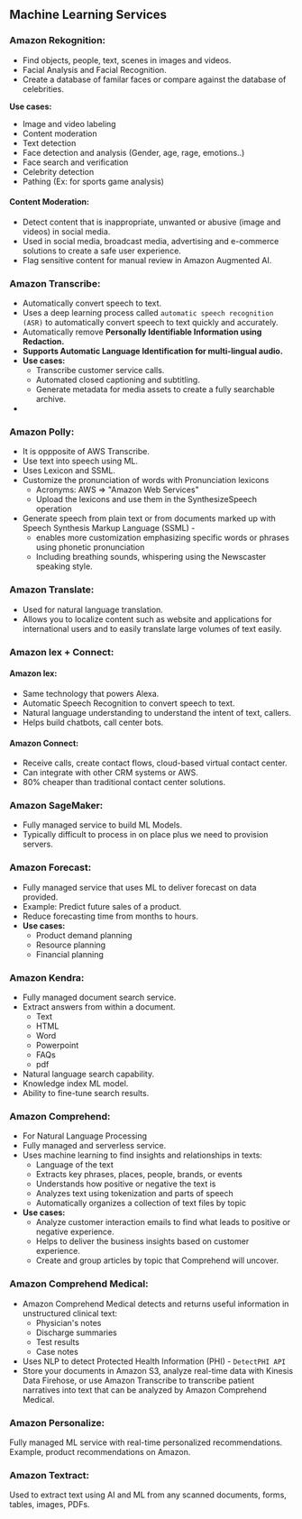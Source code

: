## Machine Learning Services

### Amazon Rekognition:

- Find objects, people, text, scenes in images and videos.
- Facial Analysis and Facial Recognition.
- Create a database of familar faces or compare against the database of celebrities.

**Use cases:**
- Image and video labeling
- Content moderation
- Text detection
- Face detection and analysis (Gender, age, rage, emotions..)
- Face search and verification
- Celebrity detection
- Pathing (Ex: for sports game analysis)

#### Content Moderation:

- Detect content that is inappropriate, unwanted or abusive (image and videos) in social media.
- Used in social media, broadcast media, advertising and e-commerce solutions to create a safe user experience.
- Flag sensitive content for manual review in Amazon Augmented AI.

### Amazon Transcribe:

- Automatically convert speech to text.
- Uses a deep learning process called `automatic speech recognition (ASR)` to automatically convert speech to text quickly
  and accurately.
- Automatically remove **Personally Identifiable Information using Redaction.**
- **Supports Automatic Language Identification for multi-lingual audio.**
- **Use cases:**
  - Transcribe customer service calls.
  - Automated closed captioning and subtitling.
  - Generate metadata for media assets to create a fully searchable archive.
- 

### Amazon Polly:

- It is oppposite of AWS Transcribe.
- Use text into speech using ML.
- Uses Lexicon and SSML.
- Customize the pronunciation of words with Pronunciation lexicons
  - Acronyms: AWS => "Amazon Web Services"
  - Upload the lexicons and use them in the SynthesizeSpeech operation
- Generate speech from plain text or from documents marked up with Speech Synthesis Markup Language (SSML) - 
  - enables more customization emphasizing specific words or phrases using phonetic pronunciation
  - Including breathing sounds, whispering using the Newscaster speaking style.

### Amazon Translate:

- Used for natural language translation.
- Allows you to localize content such as website and applications for international users and to easily translate large
  volumes of text easily.

### Amazon lex + Connect:

#### Amazon lex:

- Same technology that powers Alexa.
- Automatic Speech Recognition to convert speech to text.
- Natural language understanding to understand the intent of text, callers.
- Helps build chatbots, call center bots.

#### Amazon Connect:

- Receive calls, create contact flows, cloud-based virtual contact center.
- Can integrate with other CRM systems or AWS.
- 80% cheaper than traditional contact center solutions.

### Amazon SageMaker:

- Fully managed service to build ML Models.
- Typically difficult to process in on place plus we need to provision servers.

### Amazon Forecast:

- Fully managed service that uses ML to deliver forecast on data provided.
- Example: Predict future sales of a product.
- Reduce forecasting time from months to hours.
- **Use cases:**
  - Product demand planning
  - Resource planning
  - Financial planning

### Amazon Kendra:

- Fully managed document search service. 
- Extract answers from within a document.
  - Text
  - HTML
  - Word
  - Powerpoint
  - FAQs
  - pdf
- Natural language search capability.
- Knowledge index ML model.
- Ability to fine-tune search results.

### Amazon Comprehend:

- For Natural Language Processing
- Fully managed and serverless service.
- Uses machine learning to find insights and relationships in texts:
  - Language of the text
  - Extracts key phrases, places, people, brands, or events
  - Understands how positive or negative the text is
  - Analyzes text using tokenization and parts of speech
  - Automatically organizes a collection of text files by topic
- **Use cases:**
  - Analyze customer interaction emails to find what leads to positive or negative experience.
  - Helps to deliver the business insights based on customer experience.
  - Create and group articles by topic that Comprehend will uncover.

### Amazon Comprehend Medical:

- Amazon Comprehend Medical detects and returns useful information in unstructured clinical text:
  - Physician's notes
  - Discharge summaries
  - Test results
  - Case notes
- Uses NLP to detect Protected Health Information (PHI) - `DetectPHI API`
- Store your documents in Amazon S3, analyze real-time data with Kinesis Data Firehose, or use Amazon Transcribe to 
  transcribe patient narratives into text that can be analyzed by Amazon Comprehend Medical.

### Amazon Personalize:

Fully managed ML service with real-time personalized recommendations. Example, product recommendations on Amazon.

### Amazon Textract:

Used to extract text using AI and ML from any scanned documents, forms, tables, images, PDFs.